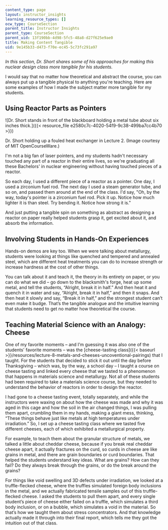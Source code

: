 ```yaml
---
content_type: page
layout: instructor_insights
learning_resource_types: []
ocw_type: CourseSection
parent_title: Instructor Insights
parent_type: CourseSection
parent_uid: 13f190bb-4d98-5fc5-48a8-d27f625e9ae0
title: Making Content Tangible
uid: 9e145b33-d473-f70e-ec45-5c73fc291a97
---
```


_In this section, Dr. Short shares some of his approaches for making this nuclear design class more tangible for his students._

I would say that no matter how theoretical and abstract the course, you can always put up a tangible physical to anything you're teaching. Here are some examples of how I made the subject matter more tangible for my students.

Using Reactor Parts as Pointers
-------------------------------

![Dr. Short stands in front of the blackboard holding a metal tube about six inches thick.]({{< resource_file e2580c7c-4020-54f9-9c38-499ba7cc4b70 >}})

Dr. Short holding up a fouled heat exchanger in Lecture 2. (Image courtesy of MIT OpenCourseWare.)

I'm not a big fan of laser pointers, and my students hadn't necessary touched any part of a reactor in their entire lives, so we're graduating all these Bachelors' in nuclear engineering without having touched pieces of a reactor.

So each day, I used a different piece of a reactor as a pointer. One day, I used a zirconium fuel rod. The next day I used a steam generator tube, and so on, and passed them around at the end of the class. I'd say, "Oh, by the way, today's pointer is a zirconium fuel rod. Pick it up. Notice how much lighter it is than steel. Try bending it. Notice how strong it is."

And just putting a tangible spin on something as abstract as designing a reactor on paper really helped students grasp it, get excited about it, and absorb the information.

Involving Students in Hands-On Experiences
------------------------------------------

Hands-on demos are key too. When we were talking about metallurgy, students were looking at things like quenched and tempered and annealed steel, which are different heat treatments you can do to increase strength or increase hardness at the cost of other things.

You can talk about it and teach it, the theory in its entirety on paper, or you can do what we did – go down to the blacksmith's forge, heat up some metal, and tell the students, “Alright, break it in half.” And then heat it and quench it in water and say, “Alright, break it in half,” and then it snaps. And then heat it slowly and say, “Break it in half,” and the strongest student can’t even make it budge. That’s the tangible analogue and the intuitive learning that students need to get no matter how theoretical the course.

Teaching Material Science with an Analogy: Cheese
-------------------------------------------------

One of my favorite moments – and I’m guessing it was also one of the students' favorite moments – was the [cheese-tasting class]({{< baseurl >}}/resources/lecture-8-metals-and-cheeses-uncoventional-pairings) that I taught. For the students that decided to stick it out until the day before Thanksgiving – which was, by the way, a school day – I taught a course on cheese tasting and linked every cheese that we tasted to a phenomenon that happens in materials science and metallurgy. Not all of these students had been required to take a materials science course, but they needed to understand the behavior of reactors in order to design the reactor.

I had gone to a cheese tasting event, totally separately, and while the instructors were waxing on about how the cheese was made and why it was aged in this cage and how the soil in the air changed things, I was pulling them apart, crumbling them in my hands, making a giant mess, thinking, “These things behave just like metals at high temperatures under irradiation.” So, I set up a cheese tasting class where we tasted five different cheeses, each of which exhibited a metallurgical property.

For example, to teach them about the granular structure of metals, we talked a little about cheddar cheese, because if you break real cheddar cheese apart, it actually fractures on the curd, so curds in cheese are like grains in metal, and there are grain boundaries or curd boundaries. That helped the students understand key ideas. What are grains? How can they fail? Do they always break through the grains, or do the break around the grains?

For things like void swelling and 3D defects under irradiation, we looked at a truffle-flecked cheese, where the truffles simulated foreign body inclusions in the metal, and we actually fabricated tensile samples out of this truffle-flecked cheese. I asked the students to pull them apart, and every single student’s piece of cheese either failed on a truffle, which simulates a third body inclusion, or on a bubble, which simulates a void in the material. So that’s how we taught them about stress concentrators. And that knowledge actually made it through into their final report, which tells me they got the intuition out of that class.